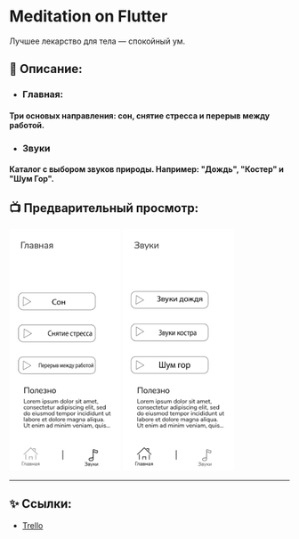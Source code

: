# Meditation on Flutter
Лучшее лекарство для тела — спокойный ум. 

<h2>📖 Описание:</h2>

* <h3>Главная:</h3>

<h4>Три основых направления: сон, снятие стресса и перерыв между работой.</h4>

* <h3>Звуки</h3>

<h4>Каталог с выбором звуков природы. Например: "Дождь", "Костер" и "Шум Гор".</h4>

<h2>📺 Предварительный просмотр:</h2>

<p>
  <img src="/assets/main-preview.png" width="200">
  <img src="/assets/sounds-preview.png" width="200">
</p>

<hr>

<h2> ✨ Ссылки:</h2>

* [Trello](https://trello.com/b/NqQdveic/%D0%BC%D0%B5%D0%B4%D0%B8%D1%82%D0%B0%D1%86%D0%B8%D1%8F)
